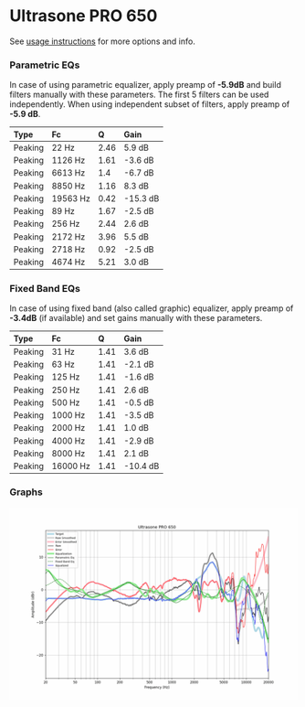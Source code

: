 # Ultrasone PRO 650
See [usage instructions](https://github.com/jaakkopasanen/AutoEq#usage) for more options and info.

### Parametric EQs
In case of using parametric equalizer, apply preamp of **-5.9dB** and build filters manually
with these parameters. The first 5 filters can be used independently.
When using independent subset of filters, apply preamp of **-5.9 dB**.

| Type    | Fc       |    Q | Gain     |
|:--------|:---------|:-----|:---------|
| Peaking | 22 Hz    | 2.46 | 5.9 dB   |
| Peaking | 1126 Hz  | 1.61 | -3.6 dB  |
| Peaking | 6613 Hz  | 1.4  | -6.7 dB  |
| Peaking | 8850 Hz  | 1.16 | 8.3 dB   |
| Peaking | 19563 Hz | 0.42 | -15.3 dB |
| Peaking | 89 Hz    | 1.67 | -2.5 dB  |
| Peaking | 256 Hz   | 2.44 | 2.6 dB   |
| Peaking | 2172 Hz  | 3.96 | 5.5 dB   |
| Peaking | 2718 Hz  | 0.92 | -2.5 dB  |
| Peaking | 4674 Hz  | 5.21 | 3.0 dB   |

### Fixed Band EQs
In case of using fixed band (also called graphic) equalizer, apply preamp of **-3.4dB**
(if available) and set gains manually with these parameters.

| Type    | Fc       |    Q | Gain     |
|:--------|:---------|:-----|:---------|
| Peaking | 31 Hz    | 1.41 | 3.6 dB   |
| Peaking | 63 Hz    | 1.41 | -2.1 dB  |
| Peaking | 125 Hz   | 1.41 | -1.6 dB  |
| Peaking | 250 Hz   | 1.41 | 2.6 dB   |
| Peaking | 500 Hz   | 1.41 | -0.5 dB  |
| Peaking | 1000 Hz  | 1.41 | -3.5 dB  |
| Peaking | 2000 Hz  | 1.41 | 1.0 dB   |
| Peaking | 4000 Hz  | 1.41 | -2.9 dB  |
| Peaking | 8000 Hz  | 1.41 | 2.1 dB   |
| Peaking | 16000 Hz | 1.41 | -10.4 dB |

### Graphs
![](./Ultrasone%20PRO%20650.png)